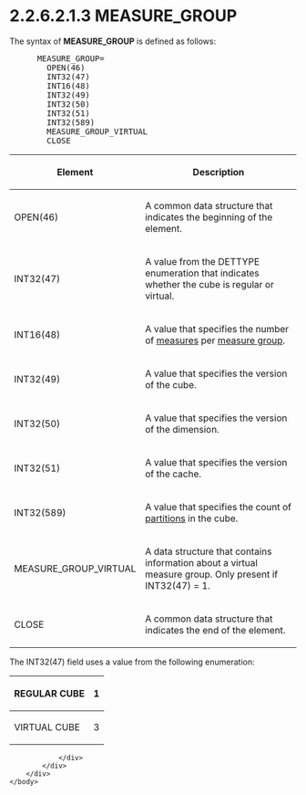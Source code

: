 <html dir="LTR" xmlns:mshelp="http://msdn.microsoft.com/mshelp" xmlns:ddue="http://ddue.schemas.microsoft.com/authoring/2003/5" xmlns:xlink="http://www.w3.org/1999/xlink" xmlns:tool="http://www.microsoft.com/tooltip">
    <head>
        <meta http-equiv="Content-Type" content="text/html; CHARSET=utf-8"></meta>
        <meta name="save" content="history"></meta>
        <title>2.2.6.2.1.3 MEASURE_GROUP</title>
        <xml>
            <mshelp:toctitle title="2.2.6.2.1.3 MEASURE_GROUP"></mshelp:toctitle>
            <mshelp:rltitle title="[MS-SSAS8]: MEASURE_GROUP"></mshelp:rltitle>
            <mshelp:keyword index="A" term="2935feac-7c93-4ad7-851c-52889b9f592f"></mshelp:keyword>
            <mshelp:attr name="DCSext.ContentType" value="open specification"></mshelp:attr>
            <mshelp:attr name="AssetID" value="2935feac-7c93-4ad7-851c-52889b9f592f"></mshelp:attr>
            <mshelp:attr name="TopicType" value="kbRef"></mshelp:attr>
            <mshelp:attr name="DCSext.Title" value="[MS-SSAS8]: MEASURE_GROUP" />
        </xml>
    </head>
    <body>
        <div id="header">
            <h1 class="heading">2.2.6.2.1.3 MEASURE_GROUP</h1>
        </div>
        <div id="mainSection">
            <div id="mainBody">
                <div id="allHistory" class="saveHistory"></div>
                <div id="sectionSection0" class="section" name="collapseableSection">
                    

<p>The syntax of <b>MEASURE_GROUP</b> is defined as
follows:           </p>

<dl>
<dd>
<div><pre> MEASURE_GROUP= 
   OPEN(46)
   INT32(47)  
   INT16(48)
   INT32(49)  
   INT32(50)  
   INT32(51)  
   INT32(589) 
   MEASURE_GROUP_VIRTUAL 
   CLOSE
</pre></div>
</dd></dl>

<table>
 <thead>
  <tr>
   <th>
   <p>Element</p>
   </th>
   <th>
   <p>Description</p>
   </th>
  </tr>
 </thead>
 <tr>
  <td>
  <p>OPEN(46)</p>
  </td>
  <td>
  <p>A common data structure that indicates the beginning
  of the element.</p>
  </td>
 </tr>
 <tr>
  <td>
  <p>INT32(47)</p>
  </td>
  <td>
  <p>A value from the DETTYPE enumeration that indicates
  whether the cube is regular or virtual.</p>
  </td>
 </tr>
 <tr>
  <td>
  <p>INT16(48)</p>
  </td>
  <td>
  <p>A value that specifies the number of <a href="c527450b-f5bd-424b-8c98-ba6365288f35.md#gt_70548cb6-ef0e-4f2a-8e34-7293a9df8998">measures</a> per <a href="c527450b-f5bd-424b-8c98-ba6365288f35.md#gt_1f51f60a-8a0f-4b0d-9e7e-80cbd596e164">measure group</a>.</p>
  </td>
 </tr>
 <tr>
  <td>
  <p>INT32(49)</p>
  </td>
  <td>
  <p>A value that specifies the version of the cube.</p>
  </td>
 </tr>
 <tr>
  <td>
  <p>INT32(50)</p>
  </td>
  <td>
  <p>A value that specifies the version of the dimension.</p>
  </td>
 </tr>
 <tr>
  <td>
  <p>INT32(51)</p>
  </td>
  <td>
  <p>A value that specifies the version of the cache.</p>
  </td>
 </tr>
 <tr>
  <td>
  <p>INT32(589)</p>
  </td>
  <td>
  <p>A value that specifies the count of <a href="c527450b-f5bd-424b-8c98-ba6365288f35.md#gt_2f24f458-7d39-47a2-93f7-de433ea85c75">partitions</a> in the cube.</p>
  </td>
 </tr>
 <tr>
  <td>
  <p>MEASURE_GROUP_VIRTUAL</p>
  </td>
  <td>
  <p>A data structure that contains information about a
  virtual measure group. Only present if INT32(47) = 1.</p>
  </td>
 </tr>
 <tr>
  <td>
  <p>CLOSE</p>
  </td>
  <td>
  <p>A common data structure that indicates the end of the
  element.</p>
  </td>
 </tr>
</table>

<p>The INT32(47) field uses a value from the following
enumeration:</p>

<table>
 <thead>
  <tr>
   <th>
   <p>REGULAR CUBE</p>
   </th>
   <th>
   <p>1</p>
   </th>
  </tr>
 </thead>
 <tr>
  <td>
  <p>VIRTUAL CUBE</p>
  </td>
  <td>
  <p>3</p>
  </td>
 </tr>
</table>

<p> </p>


                </div>
            </div>
        </div>
    </body>
</html>
